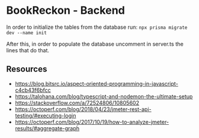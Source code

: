 # BookReckon - Backend

In order to initialize the tables from the database run: `npx prisma migrate dev --name init`

After this, in order to populate the database uncomment in server.ts the lines that do that.

## Resources
* https://blog.bitsrc.io/aspect-oriented-programming-in-javascript-c4cb43f6bfcc
* https://talohana.com/blog/typescript-and-nodemon-the-ultimate-setup
* https://stackoverflow.com/a/72524806/10805602
* https://octoperf.com/blog/2018/04/23/jmeter-rest-api-testing/#executing-login
* https://octoperf.com/blog/2017/10/19/how-to-analyze-jmeter-results/#aggregate-graph